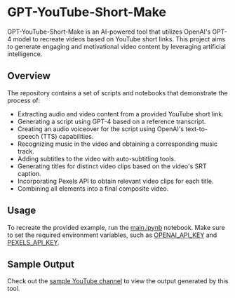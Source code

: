 # GPT-YouTube-Short-Make
GPT-YouTube-Short-Make is an AI-powered tool that utilizes OpenAI's GPT-4 model to recreate videos based on YouTube short links. This project aims to generate engaging and motivational video content by leveraging artificial intelligence.

## Overview
The repository contains a set of scripts and notebooks that demonstrate the process of:

- Extracting audio and video content from a provided YouTube short link.
- Generating a script using GPT-4 based on a reference transcript.
- Creating an audio voiceover for the script using OpenAI's text-to-speech (TTS) capabilities.
- Recognizing music in the video and obtaining a corresponding music track.
- Adding subtitles to the video with auto-subtitling tools.
- Generating titles for distinct video clips based on the video's SRT caption.
- Incorporating Pexels API to obtain relevant video clips for each title.
- Combining all elements into a final composite video.

## Usage
To recreate the provided example, run the [main.ipynb](main.ipynb) notebook. Make sure to set the required environment variables, such as [OPENAI_API_KEY](https://openai.com/blog/openai-api) and [PEXELS_API_KEY](https://www.pexels.com/api/).

## Sample Output
Check out the [sample YouTube channel](https://www.youtube.com/@MojoVibesDaily/shorts) to view the output generated by this tool.

